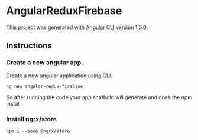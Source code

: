# AngularReduxFirebase

This project was generated with [Angular CLI](https://github.com/angular/angular-cli) version 1.5.0.

## Instructions

### Create a new angular app.
Create a new angular application using CLI.
```
ng new angular-redux-firebase

```
So after running the code your app scafhold will generate and does the npm install.

### Install ngrx/store
```
npm i --save @ngrx/store
```
